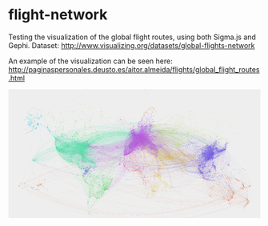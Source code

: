 flight-network
==============

Testing the visualization of the global flight routes, using both Sigma.js and Gephi. Dataset: http://www.visualizing.org/datasets/global-flights-network

An example of the visualization can be seen here: http://paginaspersonales.deusto.es/aitor.almeida/flights/global_flight_routes.html

![alt text](example.png "Flight routes")
